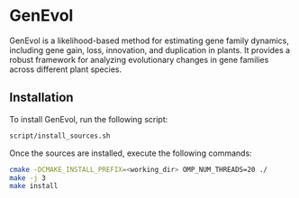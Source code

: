 # GenEvol

GenEvol is a likelihood-based method for estimating gene family dynamics, including gene gain, loss, innovation, and duplication in plants. It provides a robust framework for analyzing evolutionary changes in gene families across different plant species.

## Installation

To install GenEvol, run the following script:

```sh
script/install_sources.sh
```
Once the sources are installed, execute the following commands:

```sh
cmake -DCMAKE_INSTALL_PREFIX=<working_dir> OMP_NUM_THREADS=20 ./
make -j 3
make install
```
